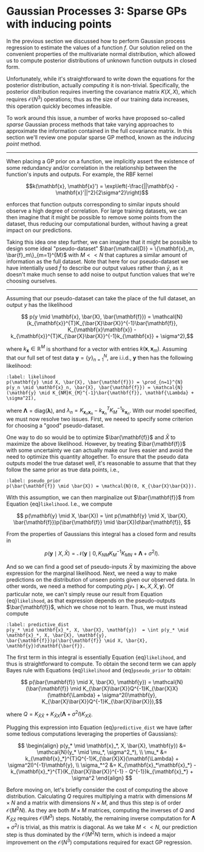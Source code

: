 # Gaussian Processes 3: Sparse GPs with inducing points

In the previous section we discussed how to perform Gaussian process regression to estimate the
values of a function $f$. Our solution relied on the convenient properties of the multivariate
normal distribution, which allowed us to compute posterior distributions of unknown function outputs
in closed form.

Unfortunately, while it's straightforward to write down the equations for the posterior distribution,
actually _computing_ it is non-trivial. Specifically, the posterior distribution requires inverting
the covariance matrix $K(X, X)$, which requires $\mathcal{O}(N^3)$ operations; thus as the size of our training
data increases, this operation quickly becomes infeasible.

To work around this issue, a number of works have proposed so-called _sparse_ Gaussian process methods that take varying
approaches to approximate the information contained in the full covariance matrix. In this section we'll review one popular
sparse GP method, known as the _inducing point_ method.

--- 

When placing a GP prior on a function, we implicitly assert the existence of some redundancy and/or correlation in the relationship between the function's inputs and outputs. For example, the RBF kernel

$$k(\mathbf{x}, \mathbf{x}') = \exp\left(-\frac{||\mathbf{x} - \mathbf{x}'||^2}{2\sigma^2}\right)$$

enforces that function outputs corresponding to similar inputs should observe a high degree of correlation. For large training datasets, we can then imagine that it might be possible to remove some points from the dataset, thus reducing our computational burden, without having a great impact on our predictions.

Taking this idea one step further, we can imagine that it might be possible to design some ideal "pseudo-dataset" $\bar{\mathcal{D}} = \{\mathbf{x}_m, \bar{f}_m\}_{m=1}^{M}$ with $M << N$ that captures a similar amount of information as the full dataset. Note that here for our pseudo-dataset we have intentially used $\bar{f}$ to describe our output values rather than $\bar{y}$, as it doesn't make much sense to add noise to output function values that we're choosing ourselves.

---

Assuming that our pseudo-dataset can take the place of the full dataset, an output $y$ has the likelihood

$$ p(y \mid \mathbf{x}, \bar{X}, \bar{\mathbf{f}}) = \mathcal{N}(k_{\mathbf{x}}^{T}K_{\bar{X}\bar{X}}^{-1}\bar{\mathbf{f}}, K_{\mathbf{x}\mathbf{x}} - k_{\mathbf{x}}^{T}K_{\bar{X}\bar{X}}^{-1}k_{\mathbf{x}} + \sigma^2),$$

where $k_{\mathbf{x}} \in \mathbb{R}^{M}$ is shorthand for a vector with entries $k(\mathbf{x}, \mathbf{x}_m)$. Assuming that our full set of test data $\mathbf{y} = \{y\}_{n=1}^{N}$, are i.i.d., $\mathbf{y}$ then has the following likelihood:

```{math}
:label: likelihood
p(\mathbf{y} \mid X, \bar{X}, \bar{\mathbf{f}}) = \prod_{n=1}^{N} p(y_n \mid \mathbf{x}_n, \bar{X}, \bar{\mathbf{f}}) = \mathcal{N}(\mathbf{y} \mid K_{NM}K_{M}^{-1}\bar{\mathbf{f}}, \mathbf{\Lambda} + \sigma^2I),
```

where $\mathbf{\Lambda} = \text{diag}(\mathbf{\lambda})$, and $\lambda_n = K_{\mathbf{x}_n\mathbf{x}_n} - k_{\mathbf{x}_n}^{T}K_{M}^{-1}k_{\mathbf{x}_n}$. With our model specified, we must now resolve two issues. First, we neeed to specify some criterion for choosing a "good" pseudo-dataset.

One way to do so would be to optimize $\bar{\mathbf{f}}$ and $\bar{X}$ to maximize the above likelihood. However, by treating $\bar{\mathbf{f}}$ with some uncertainty we can actually make our lives easier and avoid the need to optimize this quantity altogether. To ensure that the pseudo data outputs model the true dataset well, it's reasonable to assume that that they follow the same prior as true data points, i.e.,

```{math}
:label: pseudo_prior
p(\bar{\mathbf{f}} \mid \bar{X}) = \mathcal{N}(0, K_{\bar{X}\bar{X}}).
```

With this assumption, we can then marginalize out $\bar{\mathbf{f}}$ from Equation {eq}`likelihood`. I.e., we compute

$$ p(\mathbf{y} \mid X, \bar{X}) = \int p(\mathbf{y} \mid X, \bar{X}, \bar{\mathbf{f}})p(\bar{\mathbf{f}} \mid \bar{X})d\bar{\mathbf{f}}, $$

From the properties of Gaussians this integral has a closed form and results in

$$ p(\mathbf{y} \mid X, \bar{X}) = \mathcal{N}(\mathbf{y} \mid 0, K_{NM}K_{M}^{-1}K_{MN} + \mathbf{\Lambda} + \sigma^2I).$$

And so we can find a good set of pseudo-inputs $\bar{X}$ by maximizing the above expression for the marginal likelihood. Next, we need a way to make predictions on the distribution of unseen points given our observed data. In other words, we need a method for computing $p(y_* \mid \mathbf{x}_*, X, \bar{X}, \mathbf{y})$. Of particular note, we can't simply reuse our result from Equation {eq}`likelihood`, as that expression depends on the pseudo-outputs $\bar{\mathbf{f}}$, which we chose not to learn. Thus, we must instead compute

```{math}
:label: predictive_dist
p(y_* \mid \mathbf{x}_*, X, \bar{X}, \mathbf{y})  = \int p(y_* \mid \mathbf{x}_*, X, \bar{X}, \mathbf{y}, \bar{\mathbf{f}})p(\bar{\mathbf{f}} \mid X, \bar{X}, \mathbf{y})d\mathbf{\bar{f}}.
```

The first term in this integral is essentially Equation {eq}`likelihood`, and thus is straightforward to compute. To obtain the second term we can apply Bayes rule with Equations {eq}`likelihood` and {eq}`pseudo_prior` to obtain:

$$ p(\bar{\mathbf{f}} \mid X, \bar{X}, \mathbf{y}) = \mathcal{N}(\bar{\mathbf{f}} \mid K_{\bar{X}\bar{X}}Q^{-1}K_{\bar{X}X}(\mathbf{\Lambda} + \sigma^2I)\mathbf{y}, K_{\bar{X}\bar{X}}Q^{-1}K_{\bar{X}\bar{X}}),$$

where $Q = K_{\bar{X}\bar{X}} + K_{\bar{X}X}(\mathbf{\Lambda} + \sigma^2I)K_{X\bar{X}}$.

Plugging this expression into Equation {eq}`predictive_dist` we have (after some tedious computations leveraging the properties of Gaussians):

$$
\begin{align}
p(y_* \mid \mathbf{x}_*, X, \bar{X}, \mathbf{y}) &= \mathcal{N}(y_* \mid \mu_*, \sigma^2_*), \\
\mu_* &= k_{\mathbf{x}_*}^{T}Q^{-1}K_{\bar{X}X}(\mathbf{\Lambda} + \sigma^2I)^{-1}\mathbf{y}, \\
\sigma_*^2 &= K_{\mathbf{x}_*\mathbf{x}_*} - k_{\mathbf{x}_*}^{T}(K_{\bar{X}\bar{X}}^{-1} - Q^{-1})k_{\mathbf{x}_*} + \sigma^2
\end{align}
$$

Before moving on, let's briefly consider the cost of computing the above distribution. Calculating $Q$ requires multiplying a matrix with dimensions $M \times N$ and a matrix with dimensions $N \times M$, and thus this step is of order $\mathcal{O}(M^2N)$. As they are both $M \times M$ matrices, computing the inverses of $Q$ and $K_{\bar{X}\bar{X}}$ requires $\mathcal{O}(M^3)$ steps. Notably, the remaining inverse computation for $\mathbf{\Lambda} + \sigma^2I$ is trivial, as this matrix is diagonal. As we take $M << N$, our prediction step is thus dominated by the $\mathcal{O}(M^2N)$ term, which is indeed a major improvement on the  $\mathcal{O}(N^3)$ computations required for exact GP regression.
